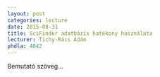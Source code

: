 ```yaml
---
layout: post
categories: lecture
date: 2015-08-31
title: SciFinder adatbázis hatékony használata
lecturer: Tichy-Rács Ádám
phdla: 4042
---
```


Bemutató szöveg...
